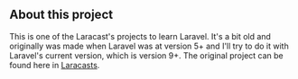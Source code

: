 ## About this project

This is one of the Laracast's projects to learn Laravel. It's a bit old and originally was made when Laravel was at version 5+ and I'll try to do it with Laravel's current version, which is version 9+. The original project can be found here in [Laracasts](https://laracasts.com/series/lets-build-a-forum-with-laravel).

